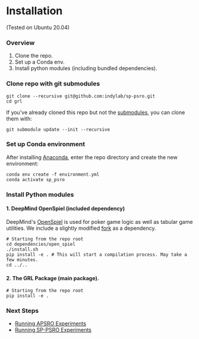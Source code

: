 # Installation
(Tested on Ubuntu 20.04)

### Overview

1. Clone the repo.
2. Set up a Conda env.
3. Install python modules (including bundled dependencies).


### Clone repo with git submodules
```shell script
git clone --recursive git@github.com:indylab/sp-psro.git
cd grl
```
If you've already cloned this repo but not the [submodules](/dependencies), you can clone them with:
```shell script
git submodule update --init --recursive
```

### Set up Conda environment
After installing [Anaconda](https://docs.anaconda.com/anaconda/install/), enter the repo directory and create the new environment:
```shell script
conda env create -f environment.yml
conda activate sp_psro
```

### Install Python modules

#### 1. DeepMind OpenSpiel (included dependency)
DeepMind's [OpenSpiel](https://github.com/deepmind/open_spiel) is used for poker game logic as well as tabular game utilities.
We include a slightly modified [fork](https://github.com/indylab/open_spiel/tree/spsro-release) as a dependency.
```shell script
# Starting from the repo root
cd dependencies/open_spiel
./install.sh
pip install -e . # This will start a compilation process. May take a few minutes.
cd ../..
```

#### 2. The GRL Package (main package).
```shell script
# Starting from the repo root
pip install -e .
```


### Next Steps

- [Running APSRO Experiments](/docs/apsro.md)
- [Running SP-PSRO Experiments](/docs/sp-psro.md)